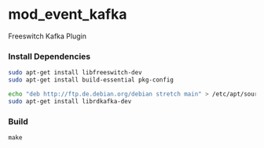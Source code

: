 # mod_event_kafka
Freeswitch Kafka Plugin

### Install Dependencies
```bash
sudo apt-get install libfreeswitch-dev
sudo apt-get install build-essential pkg-config 

echo "deb http://ftp.de.debian.org/debian stretch main" > /etc/apt/sources.list.d/strech.list
sudo apt-get install librdkafka-dev 
```

### Build

```
make
```


